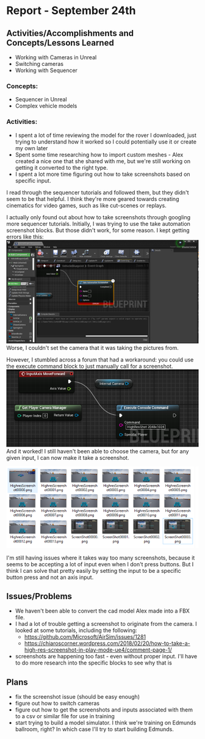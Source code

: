 # Report - September 24th #

## Activities/Accomplishments and Concepts/Lessons Learned ##
-  Working with Cameras in Unreal
- Switching cameras
- Working with Sequencer

### Concepts:
- Sequencer in Unreal
- Complex vehicle models


### Activities:
- I spent a lot of time reviewing the model for the rover I downloaded, just trying to understand how it worked so I could potentially use it or create my own later
- Spent some time researching how to import custom meshes - Alex created a nice one that she shared with me, but we're still working on getting it converted to the right type.
- I spent a lot more time figuring out how to take screenshots based on specific input. 

I read through the sequencer tutorials and followed them, but they didn't seem to be that helpful. I think they're more geared towards creating cinematics for video games, such as like cut-scenes or replays. 

I actually only found out about how to take screenshots through googling more sequencer tutorials. Initially, I was trying to use the take automation screenshot blocks. But those didn't work, for some reason. I kept getting errors like this:
![](fail-to-set-screenshot.PNG)
Worse, I couldn't set the camera that it was taking the pictures from. 

However, I stumbled across a forum that had a workaround: you could use the execute command block to just manually call for a screenshot.
![](screenshot-setup.PNG)
And it worked! I still haven't been able to choose the camera, but for any given input, I can now make it take a screenshot.

![](screenshots.PNG)

I'm still having issues where it takes way too many screenshots, because it seems to be accepting a lot of input even when I don't press buttons. But I think I can solve that pretty easily by setting the input to be a specific button press and not an axis input.


## Issues/Problems
- We haven't been able to convert the cad model Alex made into a FBX file. 
- I had a lot of trouble getting a screenshot to originate from the camera. I looked at some tutorials, including the following:
    - https://github.com/Microsoft/AirSim/issues/1281
    -  https://chiaroscorner.wordpress.com/2018/02/20/how-to-take-a-high-res-screenshot-in-play-mode-ue4/comment-page-1/
- screenshots are happening too fast - even without proper input. I'll have to do more research into the specific blocks to see why that is


## Plans
- fix the screenshot issue (should be easy enough)
- figure out how to switch cameras
- figure out how to get the screenshots and inputs associated with them to a csv or similar file for use in training
- start trying to build a model simulator. I think we're training on Edmunds ballroom, right? In which case I'll try to start building Edmunds.


